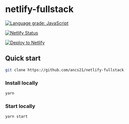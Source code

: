 # netlify-fullstack

[![Language grade: JavaScript](https://img.shields.io/lgtm/grade/javascript/g/ancs21/netlify-fullstack.svg?logo=lgtm&logoWidth=18)](https://lgtm.com/projects/g/ancs21/netlify-fullstack/context:javascript)

[![Netlify Status](https://api.netlify.com/api/v1/badges/f9af45dd-44ec-4d07-98c7-14dc5d05668d/deploy-status)](https://app.netlify.com/sites/netlify-fullstack/deploys)

[![Deploy to Netlify](https://www.netlify.com/img/deploy/button.svg)](https://app.netlify.com/start/deploy?repository=https://github.com/ancs21/netlify-fullstack)

## Quick start

```bash
git clone https://github.com/ancs21/netlify-fullstack
```

### Install locally

```bash
yarn
```

### Start locally

```bash
yarn start
```
